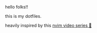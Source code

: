 hello folks!!

this is my dotfiles.

heavily inspired by this [nvim video series 🙌](https://youtube.com/playlist?list=PLsz00TDipIffreIaUNk64KxTIkQaGguqn&si=oDQUvUQIZXGwXzNn)

